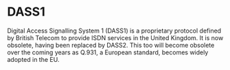 # DASS1


Digital Access Signalling System 1 (DASS1) is a proprietary protocol
defined by British Telecom to provide ISDN services in the United
Kingdom. It is now obsolete, having been replaced by DASS2. This too
will become obsolete over the coming years as Q.931, a European
standard, becomes widely adopted in the EU.

